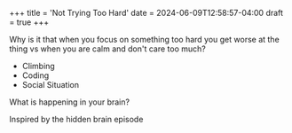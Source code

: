 +++
title = 'Not Trying Too Hard'
date = 2024-06-09T12:58:57-04:00
draft = true
+++

Why is it that when you focus on something too hard you get worse at the thing vs when you are calm and don't care too much?
- Climbing
- Coding
- Social Situation

What is happening in your brain?

Inspired by the hidden brain episode